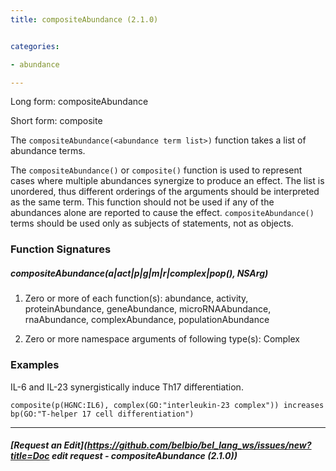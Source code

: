 ```yaml
---
title: compositeAbundance (2.1.0)


categories:

- abundance

---
```

<!-- COMPUTER GENERATED PAGE!!! DO NOT EDIT DIRECTLY  -->
<!--    must be changed in scripts/templates.py which is processed by scripts/update_refs.py -->

Long form: compositeAbundance

Short form: composite

The `compositeAbundance(<abundance term list>)` function takes a list of abundance terms.

The `compositeAbundance()` or `composite()` function is used to represent cases where multiple abundances synergize to produce an effect. The list is unordered, thus different orderings of the arguments should be interpreted as the same term. This function should not be used if any of the abundances alone are reported to cause the effect. `compositeAbundance()` terms should be used only as subjects of statements, not as objects.




### Function Signatures

##### compositeAbundance(a|act|p|g|m|r|complex|pop()*, NSArg*)

1. Zero or more of each function(s): abundance, activity, proteinAbundance, geneAbundance, microRNAAbundance, rnaAbundance, complexAbundance, populationAbundance

1. Zero or more namespace arguments of following type(s): Complex



### Examples


IL-6 and IL-23 synergistically induce Th17 differentiation.

    composite(p(HGNC:IL6), complex(GO:"interleukin-23 complex")) increases bp(GO:"T-helper 17 cell differentiation")



---
##### [Request an Edit](https://github.com/belbio/bel_lang_ws/issues/new?title=Doc edit request - compositeAbundance (2.1.0))